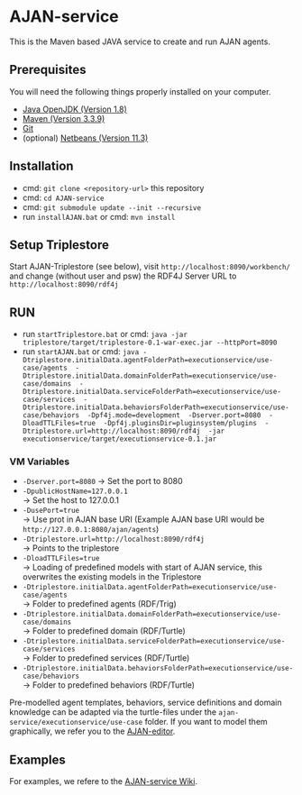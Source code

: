 # AJAN-service

This is the Maven based JAVA service to create and run AJAN agents.

## Prerequisites

You will need the following things properly installed on your computer.

* [Java OpenJDK (Version 1.8)](https://adoptopenjdk.net/)
* [Maven (Version 3.3.9)](http://artfiles.org/apache.org/maven/maven-3/3.3.9/)
* [Git](https://git-scm.com/)
* (optional) [Netbeans (Version 11.3)](http://netbeans.apache.org/download/nb113/nb113.html)

## Installation

* cmd: `git clone <repository-url>` this repository
* cmd: `cd AJAN-service`
* cmd: `git submodule update --init --recursive`
* run `installAJAN.bat` or cmd: `mvn install`

## Setup Triplestore

Start AJAN-Triplestore (see below), visit `http://localhost:8090/workbench/` and change (without user and psw) the RDF4J Server URL to `http://localhost:8090/rdf4j`

## RUN

* run `startTriplestore.bat` or cmd: `java -jar triplestore/target/triplestore-0.1-war-exec.jar --httpPort=8090`
* run `startAJAN.bat` or cmd: `java -Dtriplestore.initialData.agentFolderPath=executionservice/use-case/agents 
									-Dtriplestore.initialData.domainFolderPath=executionservice/use-case/domains 
									-Dtriplestore.initialData.serviceFolderPath=executionservice/use-case/services 
									-Dtriplestore.initialData.behaviorsFolderPath=executionservice/use-case/behaviors 
									-Dpf4j.mode=development 
									-Dserver.port=8080 
									-DloadTTLFiles=true 
									-Dpf4j.pluginsDir=pluginsystem/plugins 
									-Dtriplestore.url=http://localhost:8090/rdf4j 
									-jar executionservice/target/executionservice-0.1.jar`

### VM Variables

* `-Dserver.port=8080`
	-> Set the port to 8080
* `-DpublicHostName=127.0.0.1`<br>-> Set the host to 127.0.0.1
* `-DusePort=true` <br>-> Use prot in AJAN base URI (Example AJAN base URI would be `http://127.0.0.1:8080/ajan/agents`)
* `-Dtriplestore.url=http://localhost:8090/rdf4j` <br>-> Points to the triplestore 
* `-DloadTTLFiles=true` <br>-> Loading of predefined models with start of AJAN service, this overwrites the existing models in the Triplestore
* `-Dtriplestore.initialData.agentFolderPath=executionservice/use-case/agents` <br>-> Folder to predefined agents (RDF/Trig)
* `-Dtriplestore.initialData.domainFolderPath=executionservice/use-case/domains` <br>-> Folder to predefined domain (RDF/Turtle)
* `-Dtriplestore.initialData.serviceFolderPath=executionservice/use-case/services` <br>-> Folder to predefined services (RDF/Turtle)
* `-Dtriplestore.initialData.behaviorsFolderPath=executionservice/use-case/behaviors` <br>-> Folder to predefined behaviors (RDF/Turtle)
   
Pre-modelled agent templates, behaviors, service definitions and domain knowledge can be adapted via the turtle-files under the `ajan-service/executionservice/use-case` folder. If you want to model them graphically, we refer you to the [AJAN-editor](https://github.com/aantakli/AJAN-editor).
   
## Examples

For examples, we refere to the [AJAN-service Wiki](https://github.com/aantakli/AJAN-service/wiki/1-AJAN-Overview).
